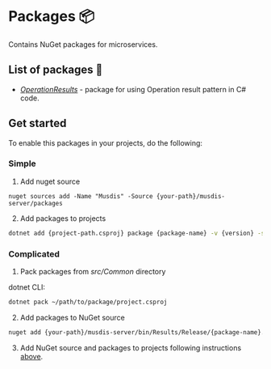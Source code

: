 # Packages 📦
Contains NuGet packages for microservices. 

## List of packages 📃

- _[OperationResults](../src/Common/OperationResults/README.md)_ - package for using Operation result pattern in C# code.

## Get started 

To enable this packages in your projects, do the following: 

### Simple 

1. Add nuget source

```shell
nuget sources add -Name "Musdis" -Source {your-path}/musdis-server/packages
```

2. Add packages to projects

```sh
dotnet add {project-path.csproj} package {package-name} -v {version} -s {your-path}/musdis-server/packages
```

### Complicated

1. Pack packages from _src/Common_ directory 

dotnet CLI: 
```sh
dotnet pack ~/path/to/package/project.csproj 
```

2. Add packages to NuGet source
```sh
nuget add {your-path}/musdis-server/bin/Results/Release/{package-name}.nupkg -Source {your-path}/musdis-server/packages
```

3. Add NuGet source and packages to projects following instructions [above](#simple).
